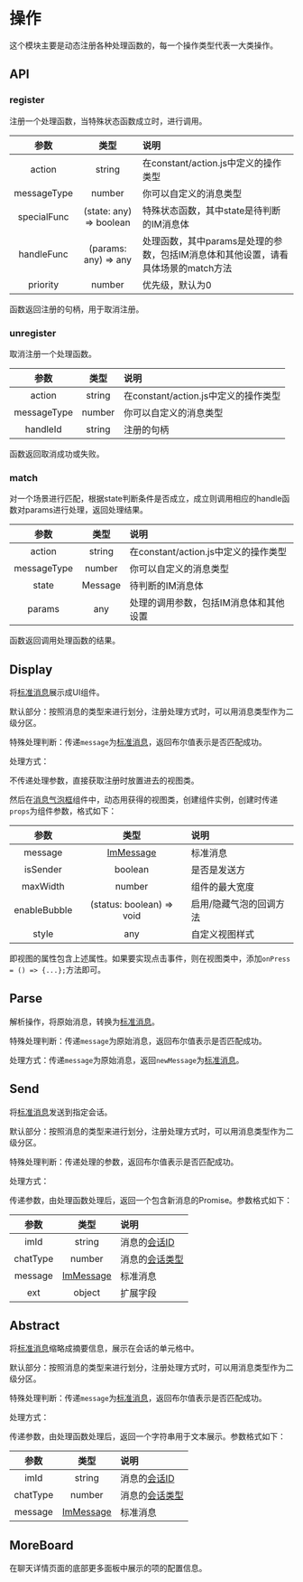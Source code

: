 # 操作

这个模块主要是动态注册各种处理函数的，每一个操作类型代表一大类操作。

## API

### register

注册一个处理函数，当特殊状态函数成立时，进行调用。

| 参数 | 类型 | 说明 |
| :-: | :-: | :- |
| action | string | 在constant/action.js中定义的操作类型 |
| messageType | number | 你可以自定义的消息类型 |
| specialFunc | (state: any) => boolean | 特殊状态函数，其中state是待判断的IM消息体 |
| handleFunc | (params: any) => any | 处理函数，其中params是处理的参数，包括IM消息体和其他设置，请看具体场景的match方法 |
| priority | number | 优先级，默认为0 |

函数返回注册的句柄，用于取消注册。

### unregister

取消注册一个处理函数。

| 参数 | 类型 | 说明 |
| :-: | :-: | :- |
| action | string | 在constant/action.js中定义的操作类型 |
| messageType | number | 你可以自定义的消息类型 |
| handleId | string | 注册的句柄 |

函数返回取消成功或失败。

### match

对一个场景进行匹配，根据state判断条件是否成立，成立则调用相应的handle函数对params进行处理，返回处理结果。

| 参数 | 类型 | 说明 |
| :-: | :-: | :- |
| action | string | 在constant/action.js中定义的操作类型 |
| messageType | number | 你可以自定义的消息类型 |
| state | Message | 待判断的IM消息体 |
| params | any | 处理的调用参数，包括IM消息体和其他设置 |

函数返回调用处理函数的结果。

## Display

将[标准消息](struct/Conversation#消息)展示成UI组件。

默认部分：按照消息的类型来进行划分，注册处理方式时，可以用消息类型作为二级分区。

特殊处理判断：传递`message`为[标准消息](struct/Conversation#消息)，返回布尔值表示是否匹配成功。

处理方式：

不传递处理参数，直接获取注册时放置进去的视图类。

然后在[消息气泡框](MessageBubble)组件中，动态用获得的视图类，创建组件实例，创建时传递`props`为组件参数，格式如下：

| 参数 | 类型 | 说明 |
| :-: | :-: | :- |
| message | [ImMessage](struct/Conversation#消息) | 标准消息 |
| isSender | boolean | 是否是发送方 |
| maxWidth | number | 组件的最大宽度 |
| enableBubble | (status: boolean) => void | 启用/隐藏气泡的回调方法 |
| style | any | 自定义视图样式 |

即视图的属性包含上述属性。如果要实现点击事件，则在视图类中，添加`onPress = () => {...};`方法即可。

## Parse

解析操作，将原始消息，转换为[标准消息](struct/Conversation#消息)。

特殊处理判断：传递`message`为原始消息，返回布尔值表示是否匹配成功。

处理方式：传递`message`为原始消息，返回`newMessage`为[标准消息](struct/Conversation#消息)。

## Send

将[标准消息](struct/Conversation#消息)发送到指定会话。

默认部分：按照消息的类型来进行划分，注册处理方式时，可以用消息类型作为二级分区。

特殊处理判断：传递处理的参数，返回布尔值表示是否匹配成功。

处理方式：

传递参数，由处理函数处理后，返回一个包含新消息的Promise。参数格式如下：

| 参数 | 类型 | 说明 |
| :-: | :-: | :- |
| imId | string | 消息的[会话ID](struct/Conversation#会话对象) |
| chatType | number | 消息的[会话类型](struct/Conversation#会话类型) |
| message | [ImMessage](struct/Conversation#消息) | 标准消息 |
| ext | object | 扩展字段 |

## Abstract

将[标准消息](struct/Conversation#消息)缩略成摘要信息，展示在会话的单元格中。

默认部分：按照消息的类型来进行划分，注册处理方式时，可以用消息类型作为二级分区。

特殊处理判断：传递`message`为[标准消息](struct/Conversation#消息)，返回布尔值表示是否匹配成功。

处理方式：

传递参数，由处理函数处理后，返回一个字符串用于文本展示。参数格式如下：

| 参数 | 类型 | 说明 |
| :-: | :-: | :- |
| imId | string | 消息的[会话ID](struct/Conversation#会话对象) |
| chatType | number | 消息的[会话类型](struct/Conversation#会话类型) |
| message | [ImMessage](struct/Conversation#消息) | 标准消息 |

## MoreBoard

在聊天详情页面的底部更多面板中展示的项的配置信息。